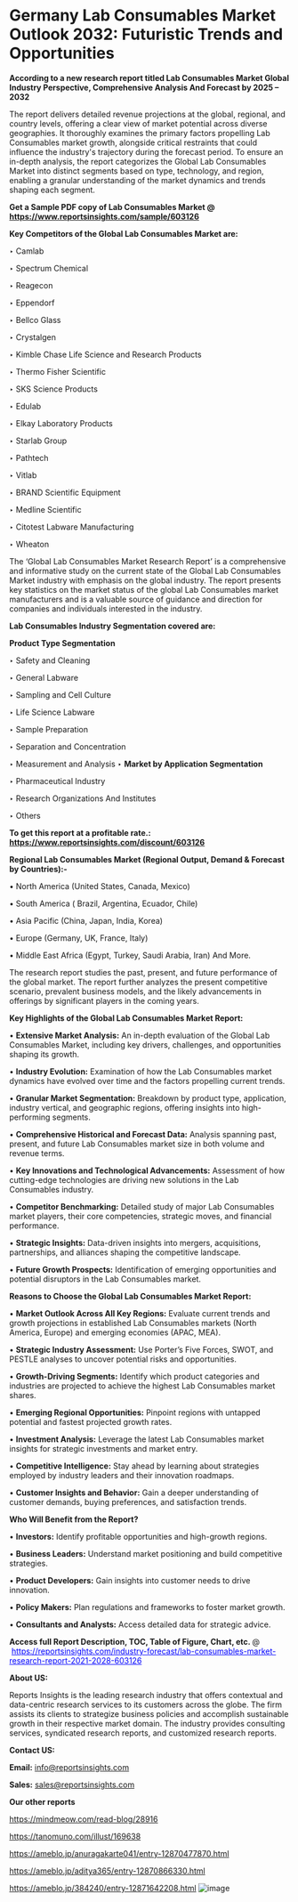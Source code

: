 # Germany Lab Consumables Market Outlook 2032: Futuristic Trends and Opportunities

<strong>According to a new research report titled Lab Consumables Market Global Industry Perspective, Comprehensive Analysis And Forecast by 2025 – 2032</strong>

The report delivers detailed revenue projections at the global, regional, and country levels, offering a clear view of market potential across diverse geographies. It thoroughly examines the primary factors propelling Lab Consumables market growth, alongside critical restraints that could influence the industry's trajectory during the forecast period. To ensure an in-depth analysis, the report categorizes the Global Lab Consumables Market into distinct segments based on type, technology, and region, enabling a granular understanding of the market dynamics and trends shaping each segment.

<strong>Get a Sample PDF copy of Lab Consumables Market </strong><strong>@<a href=https://www.reportsinsights.com/sample/603126 style=color:#0000ff;> https://www.reportsinsights.com/sample/603126</a></strong></font>

<strong>Key Competitors of the Global Lab Consumables Market are:</strong>

‣ Camlab

‣ Spectrum Chemical

‣ Reagecon

‣ Eppendorf

‣ Bellco Glass

‣ Crystalgen

‣ Kimble Chase Life Science and Research Products

‣ Thermo Fisher Scientific

‣ SKS Science Products

‣ Edulab

‣ Elkay Laboratory Products

‣ Starlab Group

‣ Pathtech

‣ Vitlab

‣ BRAND Scientific Equipment

‣ Medline Scientific

‣ Citotest Labware Manufacturing

‣ Wheaton

The ‘Global Lab Consumables Market Research Report’ is a comprehensive and informative study on the current state of the Global Lab Consumables Market industry with emphasis on the global industry. The report presents key statistics on the market status of the global Lab Consumables market manufacturers and is a valuable source of guidance and direction for companies and individuals interested in the industry.

<strong>Lab Consumables Industry Segmentation covered are:</strong>

<strong>Product Type Segmentation</strong>

‣ Safety and Cleaning

‣ General Labware

‣ Sampling and Cell Culture

‣ Life Science Labware

‣ Sample Preparation

‣ Separation and Concentration

‣ Measurement and Analysis
‣ 
<strong>Market by Application Segmentation</strong>

‣ Pharmaceutical Industry

‣ Research Organizations And Institutes

‣ Others

<strong>To get this report at a profitable rate.: <a href=https://www.reportsinsights.com/discount/603126 style=color:#0000ff;>https://www.reportsinsights.com/discount/603126</a></strong></font>

<strong>Regional Lab Consumables Market (Regional Output, Demand &amp; Forecast by Countries):-</strong>

• North America (United States, Canada, Mexico)

• South America ( Brazil, Argentina, Ecuador, Chile)

• Asia Pacific (China, Japan, India, Korea)

• Europe (Germany, UK, France, Italy)

• Middle East Africa (Egypt, Turkey, Saudi Arabia, Iran) And More.

The research report studies the past, present, and future performance of the global market. The report further analyzes the present competitive scenario, prevalent business models, and the likely advancements in offerings by significant players in the coming years.

<strong>Key Highlights of the Global Lab Consumables Market Report:</strong>

• <strong>Extensive Market Analysis:</strong> An in-depth evaluation of the Global Lab Consumables Market, including key drivers, challenges, and opportunities shaping its growth.

• <strong>Industry Evolution:</strong> Examination of how the Lab Consumables market dynamics have evolved over time and the factors propelling current trends.

• <strong>Granular Market Segmentation:</strong> Breakdown by product type, application, industry vertical, and geographic regions, offering insights into high-performing segments.

• <strong>Comprehensive Historical and Forecast Data:</strong> Analysis spanning past, present, and future Lab Consumables market size in both volume and revenue terms.

• <strong>Key Innovations and Technological Advancements:</strong> Assessment of how cutting-edge technologies are driving new solutions in the Lab Consumables industry.

• <strong>Competitor Benchmarking:</strong> Detailed study of major Lab Consumables market players, their core competencies, strategic moves, and financial performance.

• <strong>Strategic Insights:</strong> Data-driven insights into mergers, acquisitions, partnerships, and alliances shaping the competitive landscape.

• <strong>Future Growth Prospects:</strong> Identification of emerging opportunities and potential disruptors in the Lab Consumables market.

<strong>Reasons to Choose the Global Lab Consumables Market Report:</strong>

• <strong>Market Outlook Across All Key Regions:</strong> Evaluate current trends and growth projections in established Lab Consumables markets (North America, Europe) and emerging economies (APAC, MEA).

• <strong>Strategic Industry Assessment:</strong> Use Porter’s Five Forces, SWOT, and PESTLE analyses to uncover potential risks and opportunities.

• <strong>Growth-Driving Segments:</strong> Identify which product categories and industries are projected to achieve the highest Lab Consumables market shares.

• <strong>Emerging Regional Opportunities:</strong> Pinpoint regions with untapped potential and fastest projected growth rates.

• <strong>Investment Analysis:</strong> Leverage the latest Lab Consumables market insights for strategic investments and market entry.

• <strong>Competitive Intelligence:</strong> Stay ahead by learning about strategies employed by industry leaders and their innovation roadmaps.

• <strong>Customer Insights and Behavior:</strong> Gain a deeper understanding of customer demands, buying preferences, and satisfaction trends.

<strong>Who Will Benefit from the Report?</strong>

• <strong>Investors:</strong> Identify profitable opportunities and high-growth regions.

• <strong>Business Leaders:</strong> Understand market positioning and build competitive strategies.

• <strong>Product Developers:</strong> Gain insights into customer needs to drive innovation.

• <strong>Policy Makers:</strong> Plan regulations and frameworks to foster market growth.

• <strong>Consultants and Analysts:</strong> Access detailed data for strategic advice.
</ul>
<strong>Access full Report Description, TOC, Table of Figure, Chart, etc. </strong>@  <a href=https://reportsinsights.com/industry-forecast/lab-consumables-market-research-report-2021-2028-603126 style=color:#0000ff;>https://reportsinsights.com/industry-forecast/lab-consumables-market-research-report-2021-2028-603126</a></font>

<strong><strong>About US</strong>:</strong>

Reports Insights is the leading research industry that offers contextual and data-centric research services to its customers across the globe. The firm assists its clients to strategize business policies and accomplish sustainable growth in their respective market domain. The industry provides consulting services, syndicated research reports, and customized research reports.

<strong>Contact US:</strong>

<p class=""""><b>Email:</b> <a href=mailto:info@reportsinsights.com>info@reportsinsights.com</a></p>
<p class=""""><b>Sales:</b> <a href=mailto:sales@reportsinsights.com>sales@reportsinsights.com</a></p>

<strong>Our other reports</strong>

<a href=https://mindmeow.com/read-blog/28916>https://mindmeow.com/read-blog/28916</a>

<a href=https://tanomuno.com/illust/169638>https://tanomuno.com/illust/169638</a>

<a href=https://ameblo.jp/anuragakarte041/entry-12870477870.html>https://ameblo.jp/anuragakarte041/entry-12870477870.html</a>

<a href=https://ameblo.jp/aditya365/entry-12870866330.html>https://ameblo.jp/aditya365/entry-12870866330.html</a>

<a href=https://ameblo.jp/384240/entry-12871642208.html>https://ameblo.jp/384240/entry-12871642208.html</a>
![image](https://github.com/user-attachments/assets/b52c7861-17b3-4846-b2c7-968e0fac0e1c)

